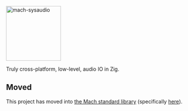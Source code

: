 <a href="https://machengine.org/pkg/mach-sysaudio">
    <picture>
        <source media="(prefers-color-scheme: dark)" srcset="https://machengine.org/assets/mach/sysaudio-full-dark.svg">
        <img alt="mach-sysaudio" src="https://machengine.org/assets/mach/sysaudio-full-light.svg" height="150px">
    </picture>
</a>

Truly cross-platform, low-level, audio IO in Zig.

## Moved

This project has moved into [the Mach standard library](https://machengine.org/engine/stdlib/) (specifically [here](https://github.com/hexops/mach/tree/main/src/sysaudio)).
